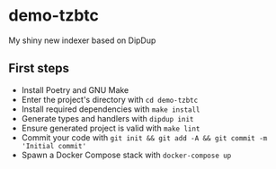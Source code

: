 # demo-tzbtc

My shiny new indexer based on DipDup

## First steps

* Install Poetry and GNU Make
* Enter the project's directory with `cd demo-tzbtc`
* Install required dependencies with `make install`
* Generate types and handlers with `dipdup init`
* Ensure generated project is valid with `make lint`
* Commit your code with `git init && git add -A && git commit -m 'Initial commit'` 
* Spawn a Docker Compose stack with `docker-compose up`